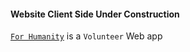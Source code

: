 #### Website Client Side Under Construction

 <a href="https://imrulemon-forhumanity.netlify.app/">`For Humanity`</a>  is a `Volunteer` Web app